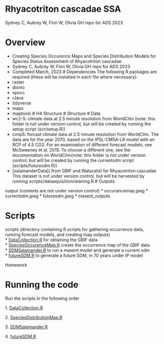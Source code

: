 # Rhyacotriton cascadae SSA

Sydney C, Aubrey W, Finn W, Olivia GH repo for ADS 2023

# Overview

-   Creating Species Occurence Maps and Species Distribution Models for Species Status Assessment of Rhyacotriton cascadae
-   Sydney C, Aubrey W, Finn W, Olivia GH repo for ADS 2023
-   Completed March, 2023 \# Dependencies The following R packages are required (these will be installed in each file where necessary):
-   raster
-   dismo
-   spocc
-   rJava
-   tidyverse
-   maps
-   maptools \# H4 Structure \# Structure \# Data
-   wc2-5: climate data at 2.5 minute resolution from WorldClim (note: this folder is not under version control, but will be created by running the setup script (scr/setup.R))
-   cmip5: forcast climate data at 2.5 minute resolution from WorldClim. The data are for the year 2070, based on the IPSL-CM5A-LR model with an RCP of 4.5 CO2. For an examination of different forecast models, see McSweeney et al. 2015. To choose a different one, see the documentation on WorldClim(note: this folder is not under version control, but will be created by running the currentsdm script (scripts/futuresdm.R))
-   [salamanderData]( from GBIF and iNaturalist for Rhyacotriton cascadae This dataset is not under version control, but will be harvested by running scripts/dataaquisitioncleaning.R.# Outputs

output (contents are not under version control) \* occurancemap.jpeg \* currentsdm.jpeg \* futuresdm.jpeg \* maxent_outputs

# Scripts

scripts (directory containing R scripts for gathering occurrence data, running forecast models, and creating map outputs)\
\* [DataCollection.R](https://github.com/BiodiversityDataScienceCorp/2023_Group_4/blob/main/src/DataCollection.R) for obtaining the GBIF data\
\* [SpeciesOccurenceMap.R](https://github.com/BiodiversityDataScienceCorp/2023_Group_4/blob/main/output/salamanderOccurrence.jpg) create the occurrence map of the GBIF data\
\* [SDMSalamander.R](https://github.com/BiodiversityDataScienceCorp/2023_Group_4/blob/main/src/SDMSalamander.R) to run a maxent model and generate a current sdm\
\* [futureSDM.R](https://github.com/BiodiversityDataScienceCorp/2023_Group_4/blob/main/src/futureSDM.R) to generate a future SDM, in 70 years under IP model

Homework

# Running the code

Run the scripts in the following order

1\. [DataCollection.R](https://github.com/BiodiversityDataScienceCorp/2023_Group_4/blob/main/src/DataCollection.R)

2\. [SpeciesDistributionMap.R](https://github.com/BiodiversityDataScienceCorp/2023_Group_4/blob/main/src/SpeciesDistributionMap.R)

3\. [SDMSalamander.R](https://github.com/BiodiversityDataScienceCorp/2023_Group_4/blob/main/src/SDMSalamander.R)

4\. [futureSDM.R](https://github.com/BiodiversityDataScienceCorp/2023_Group_4/blob/main/src/futureSDM.R)
